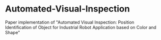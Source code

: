 # Automated-Visual-Inspection
Paper implementation of "Automated Visual Inspection: Position Identification of Object for Industrial Robot Application based on Color and Shape"
